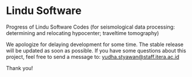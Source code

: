 # Lindu Software
Progress of Lindu Software Codes (for seismological data processing: determining and relocating hypocenter; traveltime tomography)

We apologize for delaying development for some time. The stable release will be updated as soon as possible.
If you have some questions about this project, feel free to send a message to:
yudha.styawan@staff.itera.ac.id

Thank you!
